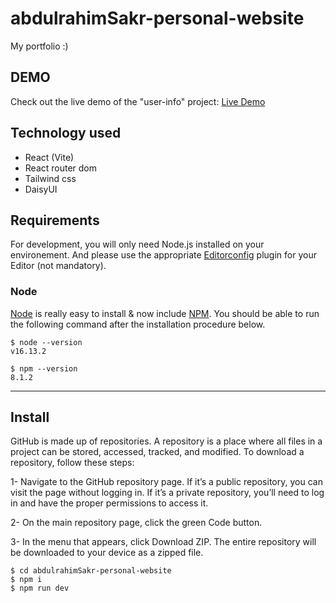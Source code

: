 # abdulrahimSakr-personal-website
My portfolio :)

## DEMO
Check out the live demo of the "user-info" project: [Live Demo](https://abdosakregy.github.io/abdulrahimSakr-personal-website/)

## Technology used
- React (Vite)
- React router dom
- Tailwind css
- DaisyUI

## Requirements
For development, you will only need Node.js installed on your environement.
And please use the appropriate [Editorconfig](http://editorconfig.org/) plugin for your Editor (not mandatory).

### Node
[Node](http://nodejs.org/) is really easy to install & now include [NPM](https://npmjs.org/).
You should be able to run the following command after the installation procedure
below.

    $ node --version
    v16.13.2

    $ npm --version
    8.1.2

---
## Install
GitHub is made up of repositories. A repository is a place where all files in a project can be stored, accessed, tracked, and modified. To download a repository, follow these steps:

1- Navigate to the GitHub repository page. If it’s a public repository, you can visit the page without logging in. If it’s a private repository, you’ll need to log in and have the proper permissions to access it.

2- On the main repository page, click the green Code button.

3- In the menu that appears, click Download ZIP. The entire repository will be downloaded to your device as a zipped file.

    $ cd abdulrahimSakr-personal-website
    $ npm i
    $ npm run dev

